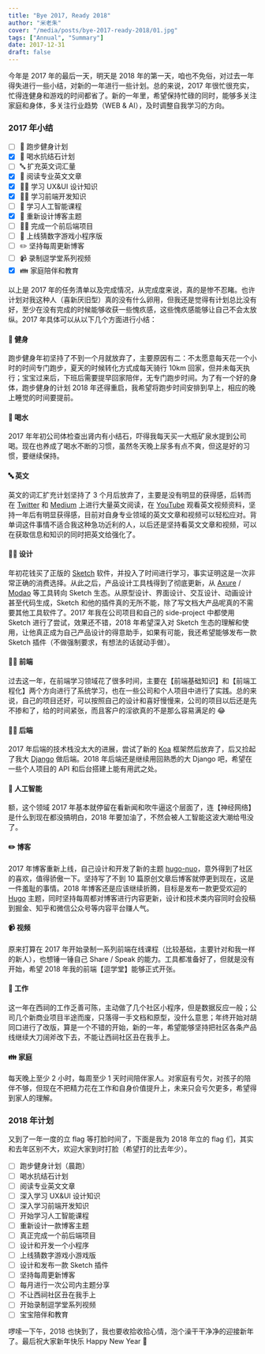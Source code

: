 ```yaml
---
title: "Bye 2017, Ready 2018"
author: "米老朱"
cover: "/media/posts/bye-2017-ready-2018/01.jpg"
tags: ["Annual", "Summary"]
date: 2017-12-31
draft: false
---
```


今年是 2017 年的最后一天，明天是 2018 年的第一天，咱也不免俗，对过去一年得失进行一些小结，对新的一年进行一些计划。总的来说，2017 年很忙很充实，忙得连健身和游戏的时间都省了。新的一年里，希望保持忙碌的同时，能够多关注家庭和身体，多关注行业趋势（WEB & AI），及时调整自我学习的方向。

<!--more-->

### 2017 年小结

- [ ] 💪 跑步健身计划
- [x] 🥃 喝水抗结石计划
- [ ] 🔤 扩充英文词汇量
- [x] 📰 阅读专业英文文章
- [x] 👨‍🎨 学习 UX&UI 设计知识
- [x] 👨‍💻 学习前端开发知识
- [ ] 🤖 学习人工智能课程
- [x] 🎨 重新设计博客主题
- [ ] 👨‍💻 完成一个前后端项目
- [ ] 📱 上线猜数字游戏小程序版
- [ ] ✏️ 坚持每周更新博客
- [ ] 📹 录制逗学堂系列视频
- [x] 👪 家庭陪伴和教育

以上是 2017 年的任务清单以及完成情况，从完成度来说，真的是惨不忍睹。也许计划对我这种人（喜新厌旧型）真的没有什么卵用，但我还是觉得有计划总比没有好，至少在没有完成的时候能够收获一些愧疚感，这些愧疚感能够让自己不会太放纵。2017 年具体可以从以下几个方面进行小结：

#### 💪 健身

跑步健身年初坚持了不到一个月就放弃了，主要原因有二：不太愿意每天花一个小时的时间专门跑步，夏天的时候转化方式成每天骑行 10km 回家，但并未每天执行；宝宝过来后，下班后需要提早回家陪伴，无专门跑步时间。为了有一个好的身体，跑步健身的计划 2018 年还得重启，我希望将跑步时间安排到早上，相应的晚上睡觉的时间要提前。

#### 🥃 喝水

2017 年年初公司体检查出肾内有小结石，吓得我每天买一大瓶矿泉水提到公司喝。现在也养成了喝水不断的习惯，虽然冬天晚上尿多有点不爽，但这是好的习惯，要继续保持。

#### 🔤 英文

英文的词汇扩充计划坚持了 3 个月后放弃了，主要是没有明显的获得感，后转而在 [Twitter](https://twitter.com/) 和 [Medium](https://medium.com/) 上进行大量英文阅读，在 [YouTube](https://www.youtube.com/) 观看英文视频资料，坚持一年后有明显获得感，目前对自身专业领域的英文文章和视频可以轻松应对。背单词这件事情不适合我这种急功近利的人，以后还是坚持看英文文章和视频，可以在获取信息和知识的同时把英文给强化了。

#### 👨‍🎨 设计

年初花钱买了正版的 [Sketch](https://www.sketchapp.com/) 软件，并投入了时间进行学习，事实证明这是一次非常正确的消费选择。从此之后，产品设计工具栈得到了彻底更新，从 [Axure](https://www.axure.com/) / [Modao](https://modao.cc/) 等工具转向 Sketch 生态。从原型设计、界面设计、交互设计、动画设计甚至代码生成，Sketch 和他的插件真的无所不能，除了写文档大产品呢真的不需要其他工具软件了。2017 年我在公司项目和自己的 side-project 中都使用 Sketch 进行了尝试，效果还不错，2018 年希望深入对 Sketch 生态的理解和使用，让他真正成为自己产品设计的得意助手，如果有可能，我还希望能够发布一款 Sketch 插件（不做强制要求，有想法的话就动手做）。

#### 👨‍💻 前端

过去这一年，在前端学习领域花了很多时间，主要在【前端基础知识】和【前端工程化】两个方向进行了系统学习，也在一些公司和个人项目中进行了实践。总的来说，自己的项目还好，可以按照自己的设计和喜好慢慢来，公司的项目以后还是先不掺和了，给的时间紧张，而且客户的淫欲真的不是那么容易满足的 😂

#### 👨‍💻 后端

2017 年后端的技术栈没太大的进展，尝试了新的 [Koa](http://koajs.com/) 框架然后放弃了，后又捡起了我大 [Django](https://www.djangoproject.com/) 做后端。2018 年后端还是继续用回熟悉的大 Django 吧，希望在一些个人项目的 API 和后台搭建上能有用武之处。

#### 🤖 人工智能

额，这个领域 2017 年基本就停留在看新闻和吹牛逼这个层面了，连【神经网络】是什么到现在都没搞明白，2018 年要加油了，不然会被人工智能这波大潮给甩没了。

#### ✏️  博客

2017 年博客重新上线，自己设计和开发了新的主题 [hugo-nuo](https://github.com/laozhu/hugo-nuo)，意外得到了社区的喜欢，值得骄傲一下。坚持写了不到 10 篇原创文章后博客就停更到现在，这是一件羞耻的事情。2018 年博客还是应该继续折腾，目标是发布一款更受欢迎的 [Hugo](http://gohugo.io/) 主题，同时坚持每周都对博客进行内容更新，设计和技术类内容同时会投稿到掘金、知乎和微信公众号等内容平台赚人气。

#### 📹 视频

原来打算在 2017 年开始录制一系列前端在线课程（比较基础，主要针对和我一样的新人），也想锤一锤自己 Share / Speak 的能力。工具都准备好了，但就是没有开始，希望 2018 年我的前端【逗学堂】能够正式开张。

#### 📁 工作

这一年在西祠的工作乏善可陈，主动做了几个社区小程序，但是数据反应一般；公司几个新商业项目半途而废，只落得一手文档和原型，没什么意思；年终开始对胡同口进行了改版，算是一个不错的开始，新的一年，希望能够坚持把社区各条产品线继续大刀阔斧改下去，不能让西祠社区丑在我手上。

#### 👪 家庭

每天晚上至少 2 小时，每周至少 1 天时间陪伴家人。对家庭有亏欠，对孩子的陪伴不够，但现在不把精力花在工作和自身价值提升上，未来只会亏欠更多，希望得到家人的理解。

### 2018 年计划

又到了一年一度的立 flag 等打脸时间了，下面是我为 2018 年立的 flag 们，其实和去年区别不大，欢迎大家到时打脸（希望打的比去年少）。

- [ ] 跑步健身计划（晨跑）
- [ ] 喝水抗结石计划
- [ ] 阅读专业英文文章
- [ ] 深入学习 UX&UI 设计知识
- [ ] 深入学习前端开发知识
- [ ] 开始学习人工智能课程
- [ ] 重新设计一款博客主题
- [ ] 真正完成一个前后端项目
- [ ] 设计和开发一个小程序
- [ ] 上线猜数字游戏小游戏版
- [ ] 设计和发布一款 Sketch 插件
- [ ] 坚持每周更新博客
- [ ] 每月进行一次公司内主题分享
- [ ] 不让西祠社区丑在我手上
- [ ] 开始录制逗学堂系列视频
- [ ] 宝宝陪伴和教育

啰嗦一下午，2018 也快到了，我也要收拾收拾心情，泡个澡干干净净的迎接新年了。最后祝大家新年快乐 Happy New Year 🎉
